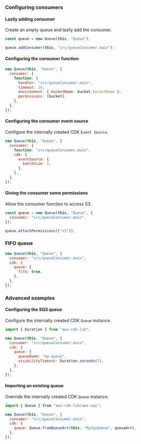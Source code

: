 ### Configuring consumers

#### Lazily adding consumer

Create an _empty_ queue and lazily add the consumer.

```js {3}
const queue = new Queue(this, "Queue");

queue.addConsumer(this, "src/queueConsumer.main");
```

#### Configuring the consumer function

```js {3-8}
new Queue(this, "Queue", {
  consumer: {
    function: {
      handler: "src/queueConsumer.main",
      timeout: 10,
      environment: { bucketName: bucket.bucketName },
      permissions: [bucket],      
    },
  },
});
```

#### Configuring the consumer event source

Configure the internally created CDK `Event Source`.

```js {5-7}
new Queue(this, "Queue", {
  consumer: {
    function: "src/queueConsumer.main",
    cdk: {
      eventSource: {
        batchSize: 5,
      },
    },
  },
});
```

#### Giving the consumer some permissions

Allow the consumer function to access S3.

```js {5}
const queue = new Queue(this, "Queue", {
  consumer: "src/queueConsumer.main",
});

queue.attachPermissions(["s3"]);
```

### FIFO queue

```js {4-6}
new Queue(this, "Queue", {
  consumer: "src/queueConsumer.main",
  cdk: {
    queue: {
      fifo: true,
    },
  },
});
```

### Advanced examples

#### Configuring the SQS queue

Configure the internally created CDK `Queue` instance.

```js {6-9}
import { Duration } from "aws-cdk-lib";

new Queue(this, "Queue", {
  consumer: "src/queueConsumer.main",
  cdk: {
    queue: {
      queueName: "my-queue",
      visibilityTimeout: Duration.seconds(5),
    },
  },
});
```

#### Importing an existing queue

Override the internally created CDK `Queue` instance.

```js {6}
import { Queue } from "aws-cdk-lib/aws-sqs";

new Queue(this, "Queue", {
  consumer: "src/queueConsumer.main",
  cdk: {
    queue: Queue.fromQueueArn(this, "MySqsQueue", queueArn),
  },
});
```
